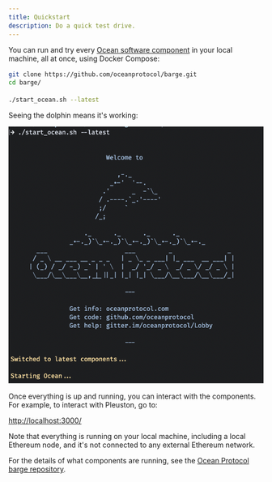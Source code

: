 ```yaml
---
title: Quickstart
description: Do a quick test drive.
---
```


You can run and try every [Ocean software component](/concepts/components/) in your local machine, all at once, using Docker Compose:

```bash
git clone https://github.com/oceanprotocol/barge.git
cd barge/

./start_ocean.sh --latest
```

Seeing the dolphin means it's working:

![start_ocean.sh](images/dolphin.png)

Once everything is up and running, you can interact with the components. For example, to interact with Pleuston, go to:

[http://localhost:3000/](http://localhost:3000/)

Note that everything is running on your local machine, including a local Ethereum node, and it's not connected to any external Ethereum network.

For the details of what components are running, see the [Ocean Protocol barge repository](https://github.com/oceanprotocol/barge).

<repo name="barge"></repo>
